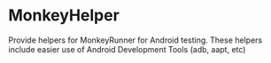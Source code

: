 MonkeyHelper
============

Provide helpers for MonkeyRunner for Android testing. These helpers include easier use of Android Development Tools (adb, aapt, etc)
